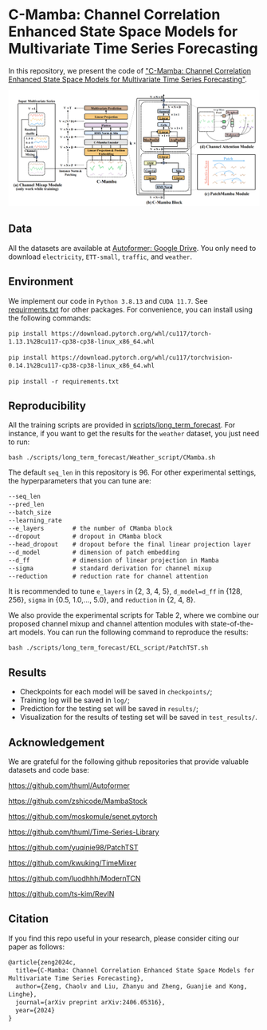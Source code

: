 # C-Mamba: Channel Correlation Enhanced State Space Models for Multivariate Time Series Forecasting

In this repository, we present the code of ["C-Mamba: Channel Correlation Enhanced State Space Models for Multivariate Time Series Forecasting"](https://arxiv.org/abs/2406.05316).

![CMamba](./fig/mainfig.png)

## Data

All the datasets are available at [Autoformer: Google Drive](https://drive.google.com/drive/folders/1ZOYpTUa82_jCcxIdTmyr0LXQfvaM9vIy). You only need to download `electricity`, `ETT-small`, `traffic`, and `weather`.

## Environment

We implement our code in `Python 3.8.13` and `CUDA 11.7`. See [requirments.txt](./requirements.txt) for other packages. For convenience, you can install using the following commands:
```
pip install https://download.pytorch.org/whl/cu117/torch-1.13.1%2Bcu117-cp38-cp38-linux_x86_64.whl

pip install https://download.pytorch.org/whl/cu117/torchvision-0.14.1%2Bcu117-cp38-cp38-linux_x86_64.whl

pip install -r requirements.txt
```

## Reproducibility

All the training scripts are provided in [scripts/long_term_forecast](./scripts/long_term_forecast). For instance, if you want to get the results for the `weather` dataset, you just need to run:
```
bash ./scripts/long_term_forecast/Weather_script/CMamba.sh
``` 
The default `seq_len` in this repository is 96. For other experimental settings, the hyperparameters that you can tune are:
```
--seq_len
--pred_len
--batch_size
--learning_rate
--e_layers        # the number of CMamba block
--dropout         # dropout in CMamba block
--head_dropout    # dropout before the final linear projection layer
--d_model         # dimension of patch embedding
--d_ff            # dimension of linear projection in Mamba
--sigma           # standard derivation for channel mixup
--reduction       # reduction rate for channel attention
```
It is recommended to tune `e_layers` in {2, 3, 4, 5}, `d_model=d_ff` in {128, 256}, `sigma` in {0.5, 1.0,..., 5.0}, and `reduction` in {2, 4, 8}.

We also provide the experimental scripts for Table 2, where we combine our proposed channel mixup and channel attention modules with state-of-the-art models. You can run the following command to reproduce the results:

```
bash ./scripts/long_term_forecast/ECL_script/PatchTST.sh
```

## Results

- Checkpoints for each model will be saved in `checkpoints/`;
- Training log will be saved in `log/`;
- Prediction for the testing set will be saved in `results/`;
- Visualization for the results of testing set will be saved in `test_results/`.

## Acknowledgement

We are grateful for the following github repositories that provide valuable datasets and code base:

https://github.com/thuml/Autoformer

https://github.com/zshicode/MambaStock

https://github.com/moskomule/senet.pytorch

https://github.com/thuml/Time-Series-Library

https://github.com/yuqinie98/PatchTST

https://github.com/kwuking/TimeMixer

https://github.com/luodhhh/ModernTCN

https://github.com/ts-kim/RevIN

## Citation

If you find this repo useful in your research, please consider citing our paper as follows:

```
@article{zeng2024c,
  title={C-Mamba: Channel Correlation Enhanced State Space Models for Multivariate Time Series Forecasting},
  author={Zeng, Chaolv and Liu, Zhanyu and Zheng, Guanjie and Kong, Linghe},
  journal={arXiv preprint arXiv:2406.05316},
  year={2024}
}
```